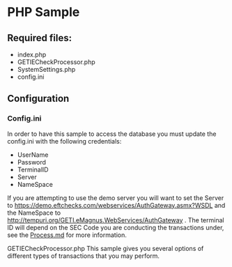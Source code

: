 # PHP Sample

## Required files:
	
  - index.php
  - GETIECheckProcessor.php
  - SystemSettings.php
  - config.ini

## Configuration

### Config.ini

In order to have this sample to access the database you must update the config.ini with the following credentials:

- UserName  
- Password
- TerminalID
- Server
- NameSpace 

If you are attempting to use the demo server you will want to set the Server to https://demo.eftchecks.com/webservices/AuthGateway.asmx?WSDL and the NameSpace to http://tempuri.org/GETI.eMagnus.WebServices/AuthGateway . The terminal ID will depend on the SEC Code you are conducting the transactions under, see the [Process.md](https://github.com/TKESuperDave/PayaServices/blob/XML/Authorization%20Gateway/Process.md) for more information.


GETIECheckProcessor.php
This sample gives you several options of different types of transactions that you may perform. 
